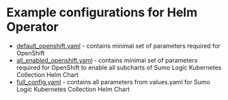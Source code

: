 # Example configurations for Helm Operator

- [default_openshift.yaml](default_openshift.yaml) - contains minimal set of parameters required for OpenShift
- [all_enabled_openshift.yaml](all_enabled_openshift.yaml) - contains minimal set of parameters required for OpenShift
to enable all subcharts of Sumo Logic Kubernetes Collection Helm Chart
- [full_config.yaml](full_config.yaml) - contains all parameters from values.yaml for Sumo Logic Kubernetes Collection Helm Chart
